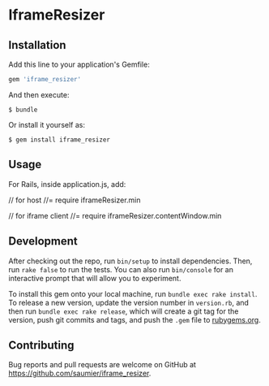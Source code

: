 # IframeResizer



## Installation

Add this line to your application's Gemfile:

```ruby
gem 'iframe_resizer'
```

And then execute:

    $ bundle

Or install it yourself as:

    $ gem install iframe_resizer

## Usage

For Rails, inside application.js, add:

// for host
//= require iframeResizer.min

// for iframe client
//= require iframeResizer.contentWindow.min

## Development

After checking out the repo, run `bin/setup` to install dependencies. Then, run `rake false` to run the tests. You can also run `bin/console` for an interactive prompt that will allow you to experiment.

To install this gem onto your local machine, run `bundle exec rake install`. To release a new version, update the version number in `version.rb`, and then run `bundle exec rake release`, which will create a git tag for the version, push git commits and tags, and push the `.gem` file to [rubygems.org](https://rubygems.org).

## Contributing

Bug reports and pull requests are welcome on GitHub at https://github.com/saumier/iframe_resizer.


